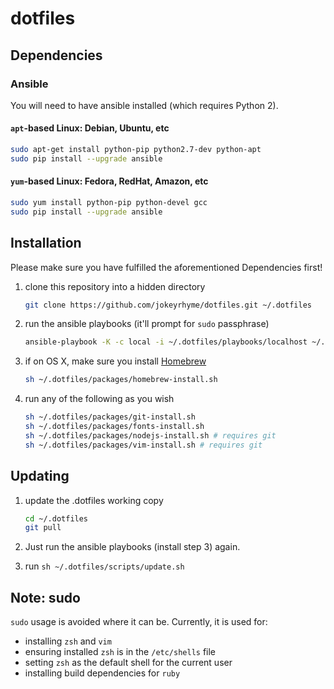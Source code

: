# dotfiles

## Dependencies


### Ansible

You will need to have ansible installed (which requires Python 2).

#### `apt`-based Linux: Debian, Ubuntu, etc

```sh
sudo apt-get install python-pip python2.7-dev python-apt
sudo pip install --upgrade ansible
```

#### `yum`-based Linux: Fedora, RedHat, Amazon, etc

```sh
sudo yum install python-pip python-devel gcc
sudo pip install --upgrade ansible
```


## Installation

Please make sure you have fulfilled the aforementioned Dependencies
first!

1. clone this repository into a hidden directory

    ```sh
    git clone https://github.com/jokeyrhyme/dotfiles.git ~/.dotfiles
    ```

2. run the ansible playbooks (it'll prompt for `sudo` passphrase)

    ```sh
    ansible-playbook -K -c local -i ~/.dotfiles/playbooks/localhost ~/.dotfiles/playbooks/general.yml
    ```

3. if on OS X, make sure you install [Homebrew](http://brew.sh/)

    ```sh
    sh ~/.dotfiles/packages/homebrew-install.sh
    ```

4. run any of the following as you wish

    ```sh
    sh ~/.dotfiles/packages/git-install.sh
    sh ~/.dotfiles/packages/fonts-install.sh
    sh ~/.dotfiles/packages/nodejs-install.sh # requires git
    sh ~/.dotfiles/packages/vim-install.sh # requires git
    ```


## Updating

1. update the .dotfiles working copy

    ```sh
    cd ~/.dotfiles
    git pull
    ```

2. Just run the ansible playbooks (install step 3) again.

3. run `sh ~/.dotfiles/scripts/update.sh`


## Note: sudo

`sudo` usage is avoided where it can be. Currently, it is used for:

- installing `zsh` and `vim`
- ensuring installed `zsh` is in the `/etc/shells` file
- setting `zsh` as the default shell for the current user
- installing build dependencies for `ruby`
